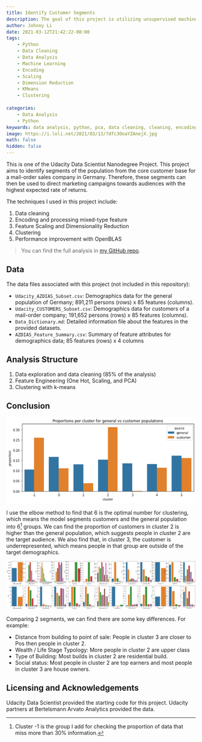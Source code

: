 ```yaml
---
title: Identify Customer Segments
description: The goal of this project is utilizing unsupervised machine learning to identify target segments.
author: Johnny Li
date: 2021-03-12T21:42:22-08:00
tags:
    - Python
    - Data Cleaning
    - Data Analysis
    - Machine Learning
    - Encoding
    - Scaling
    - Dimension Reduction
    - KMeans
    - Clustering

categories:
    - Data Analysis
    - Python
keywards: data analysis, python, pca, data cleaning, cleaning, encoding, one hot, scaling, dimensionality reduction, clustering, kmeans,k-means, segments, target, customer, population, data, sklearn, machine learning, machinelearning
image: https://i.loli.net/2021/03/13/7dfc3OoaYZAnejX.jpg
math: false
hidden: false
---
```


This is one of the Udacity Data Scientist Nanodegree Project. This project aims to identify segments of the population from the core customer base for a mail-order sales company in Germany. Therefore, these segments can then be used to direct marketing campaigns towards audiences with the highest expected rate of returns.

The techniques I used in this project include:  

1. Data cleaning  
1. Encoding and processing mixed-type feature  
1. Feature Scaling and Dimensionality Reduction
1. Clustering
1. Performance improvement with OpenBLAS

> You can find the full analysis in [my GitHub repo](https://github.com/iamjohnnyli/identify-customer-segments/blob/main/Identify_Customer_Segments.ipynb).

## Data

The data files associated with this project (not included in this repository):

- `Udacity_AZDIAS_Subset.csv`: Demographics data for the general population of Germany; 891,211 persons (rows) x 85 features (columns).
- `Udacity_CUSTOMERS_Subset.csv`: Demographics data for customers of a mail-order company; 191,652 persons (rows) x 85 features (columns).
- `Data_Dictionary.md`: Detailed information file about the features in the provided datasets.
- `AZDIAS_Feature_Summary.csv`: Summary of feature attributes for demographics data; 85 features (rows) x 4 columns

## Analysis Structure

1. Data exploration and data cleaning (85% of the analysis)
2. Feature Engineering (One Hot, Scaling, and PCA)
3. Clustering with k-means

## Conclusion


![Figure 1. Proportions per cluster for general vs customer.](Figure1.png)


I use the elbow method to find that 6 is the optimal number for clustering, which means the model segments customers and the general population into 6[^**] groups. We can find the proportion of customers in cluster 2 is higher than the general population, which suggests people in cluster 2 are the target audience. We also find that, in cluster 3, the customer is underrepresented, which means people in that group are outside of the target demographics.  



![Figure 2. Major differences between Cluster 2 and Cluster 3](Figure2.png)

Comparing 2 segments, we can find there are some key differences. For example:

- Distance from building to point of sale: People in cluster 3 are closer to Pos then people in cluster 2.
- Wealth / Life Stage Typology: More people in cluster 2 are upper class
- Type of Building: Most builds in cluster 2 are residential build.
- Social status: Most people in cluster 2 are top earners and most people in cluster 3 are house owners.


## Licensing and Acknowledgements

Udacity Data Scientist provided the starting code for this project.
Udacity partners at Bertelsmann Arvato Analytics provided the data.


[^**]: Cluster -1 is the group I add for checking the proportion of data that miss more than 30% information.